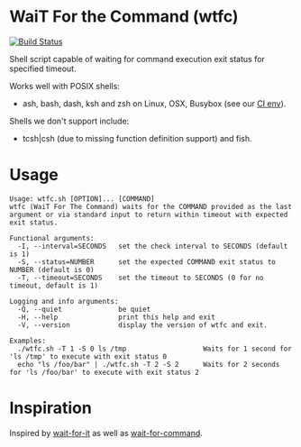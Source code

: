 WaiT For the Command (wtfc)
===
[![Build Status](https://secure.travis-ci.org/typekpb/wtfc.png?branch=master)](http://travis-ci.org/typekpb/wtfc)

Shell script capable of waiting for command execution exit status for specified timeout.

Works well with POSIX shells:
* ash, bash, dash, ksh and zsh on Linux, OSX, Busybox (see our [CI env]((http://travis-ci.org/typekpb/wtfc))).

Shells we don't support include:
* tcsh|csh (due to missing function definition support) and fish.

Usage
===

    Usage: wtfc.sh [OPTION]... [COMMAND]
    wtfc (WaiT For The Command) waits for the COMMAND provided as the last argument or via standard input to return within timeout with expected exit status.
    
    Functional arguments:
      -I, --interval=SECONDS   set the check interval to SECONDS (default is 1)
      -S, --status=NUMBER      set the expected COMMAND exit status to NUMBER (default is 0)
      -T, --timeout=SECONDS    set the timeout to SECONDS (0 for no timeout, default is 1)
    
    Logging and info arguments:
      -Q, --quiet              be quiet
      -H, --help               print this help and exit
      -V, --version            display the version of wtfc and exit.
    
    Examples:
      ./wtfc.sh -T 1 -S 0 ls /tmp                   Waits for 1 second for 'ls /tmp' to execute with exit status 0
      echo "ls /foo/bar" | ./wtfc.sh -T 2 -S 2      Waits for 2 seconds for 'ls /foo/bar' to execute with exit status 2

Inspiration
===

Inspired by [wait-for-it](https://github.com/vishnubob/wait-for-it) as well as [wait-for-command](https://github.com/ettore26/wait-for-command).